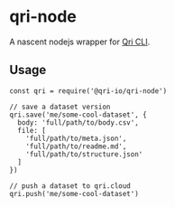 # qri-node

A nascent nodejs wrapper for [Qri CLI](https://qri.io/docs/getting-started/qri-cli-quickstart).


## Usage

```
const qri = require('@qri-io/qri-node')

// save a dataset version
qri.save('me/some-cool-dataset', {
  body: 'full/path/to/body.csv',
  file: [
    'full/path/to/meta.json',
    'full/path/to/readme.md',
    'full/path/to/structure.json'
  ]
})

// push a dataset to qri.cloud
qri.push('me/some-cool-dataset')

```
